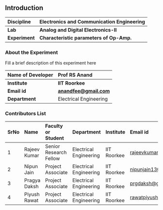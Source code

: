 ## Introduction


<b>Discipline | <b>Electronics and Communication Engineering
:--|:--|
<b> Lab | <b> Analog and Digital Electronics-II
<b> Experiment|     <b> Characteristic parameters of Op-Amp.

### About the Experiment 

Fill a brief description of this experiment here

<b>Name of Developer | <b> Prof RS Anand 
:--|:--|
<b> Institute | <b>  IIT Roorkee
<b> Email id|     <b>  anandfee@gmail.com	
<b> Department |  Electrical Engineering

### Contributors List

SrNo | Name | Faculty or Student | Department| Institute | Email id
:--|:--|:--|:--|:--|:--|
1 | Rajeev Kumar | Senior Research Fellow | Electrical Engineering | IIT Roorkee | rajeevkumar.rke@gmail.com
2 | Nipun Jain | Project Associate | Electrical Engineering | IIT Roorkee | nipunjain1305@gmail.com
3 | Pragya Daksh | Project Associate | Electrical Engineering | IIT Roorkee | prgdaksh@gmail.com
4 | Piyush Rawat | Project Associate | Electrical Engineering | IIT Roorkee | rawatpiyush72@gmail.com


